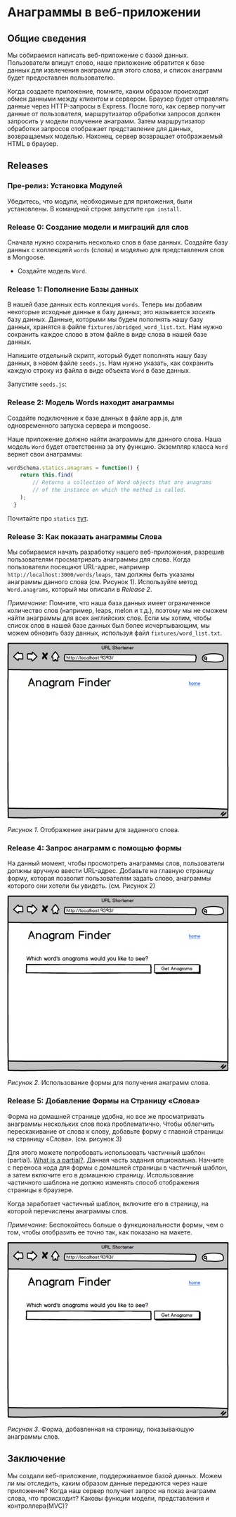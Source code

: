 # Анаграммы в веб-приложении

## Общие сведения
Мы собираемся написать веб-приложение с базой данных. Пользователи впишут слово, наше приложение обратится к базе данных для извлечения анаграмм для этого слова, и список анаграмм будет предоставлен пользователю.

Когда создаете приложение, помните, каким образом происходит обмен данными между клиентом и сервером. Браузер будет отправлять данные через HTTP-запросы в Express. После того, как сервер получит данные от пользователя, маршрутизатор обработки запросов должен запросить у модели получение анаграмм. Затем маршрутизатор обработки запросов отображает представление для данных, возвращаемых моделью. Наконец, сервер возвращает отображаемый HTML в браузер. 


## Releases
### Пре-релиз: Установка Модулей
Убедитесь, что модули, необходимые для приложения, были установлены. В командной строке запустите `npm install`.

### Release 0: Создание модели и миграций для слов
Сначала нужно сохранить несколько слов в базе данных. Создайте базу данных с коллекцией `words` (слова) и моделью для представления слов в Mongoose.

- Создайте модель `Word`.



### Release 1: Пополнение Базы данных
В нашей базе данных есть коллекция `words`. Теперь мы добавим некоторые исходные данные в базу данных; это называется *засеять* базу данных. Данные, которыми мы будем пополнять нашу базу данных, хранятся в файле `fixtures/abridged_word_list.txt`. Нам нужно сохранить каждое слово в этом файле в виде слова в нашей базе данных. 

Напишите отдельный скрипт, который будет пополнять нашу базу данных, в новом файле `seeds.js`. Нам нужно указать, как сохранить каждую строку из файла в виде объекта `Word` в базе данных.

Запустите `seeds.js`:


### Release 2: Модель Words находит анаграммы
Создайте подключение к базе данных в файле app.js, для одновременного запуска сервера и mongoose.

Наше приложение должно найти анаграммы для данного слова. Наша модель `Word`  будет ответственна за эту функцию. Экземпляр класса `Word` вернет свои анаграммы:

```js
wordSchema.statics.anagrams = function() {
    return this.find(
        // Returns a collection of Word objects that are anagrams
        // of the instance on which the method is called.
    );
  }

```

Почитайте про `statics` [тут](https://mongoosejs.com/docs/guide.html#statics).


### Release 3: Как показать анаграммы Слова
Мы собираемся начать разработку нашего веб-приложения, разрешив пользователям просматривать анаграммы для слова. Когда пользователи посещают URL-адрес, например `http://localhost:3000/words/leaps`, там должны быть указаны анаграммы данного слова (см. Рисунок 1). Используйте метод `Word.anagrams`, который мы описали в *Release 2*. 

*Примечание:* Помните, что наша база данных имеет ограниченное количество слов (например, leaps, melon и т.д.), поэтому мы не сможем найти анаграммы для всех английских слов. Если мы хотим, чтобы список слов в нашей базе данных был более исчерпывающим, мы можем обновить базу данных, используя файл `fixtures/word_list.txt`.

![mockup animation](readme-assets/word-page-animation.gif)

*Рисунок 1*.  Отображение анаграмм для заданного слова.


### Release 4: Запрос анаграмм с помощью формы
На данный момент, чтобы просмотреть анаграммы слов, пользователи должны вручную ввести URL-адрес. Добавьте на главную страницу форму, которая позволит пользователям задать слово, анаграммы которого они хотели бы увидеть. (см. Рисунок 2)

![mockup animation](readme-assets/form-animation.gif)

*Рисунок 2*.  Использование формы для получения анаграмм слова. 


### Release 5: Добавление Формы на Страницу «Слова»
Форма на домашней странице удобна, но все же просматривать анаграммы нескольких слов пока проблематично. Чтобы облегчить перескакивание от слова к слову, добавьте форму с главной страницы на страницу «Слова». (см. рисунок 3)

Для этого можете попробовать использовать частичный шаблон (partial). [What is a partial?](https://handlebarsjs.com/guide/partials.html).  Данная часть задания опциональна. Начните с переноса кода для формы с домашней страницы в частичный шаблон, а затем включите его в  домашнюю страницу. Использование частичного шаблона не должно изменять способ отображения страницы в браузере.

Когда заработает частичный шаблон, включите его в страницу, на которой перечислены анаграммы слов.

*Примечание:* Беспокойтесь больше о функциональности формы, чем о том, чтобы отобразить ее точно так, как показано на макете.

![mockup animation](readme-assets/form-on-page.gif)

*Рисунок 3*.  Форма, добавленная на страницу, показывающую анаграммы слов.

## Заключение
Мы создали веб-приложение, поддерживаемое базой данных. Можем ли мы отследить, каким образом данные передаются через наше приложение? Когда наш сервер получает запрос на показ анаграмм слова, что происходит? Каковы функции модели, представления и контроллера(MVC)?


[form animation]: readme-assets/form-animation.gif
[form on page]: readme-assets/form-on-page.gif
[word page animation]: readme-assets/word-page-animation.gif
[partials in handlebars]: https://handlebarsjs.com/partials.html


